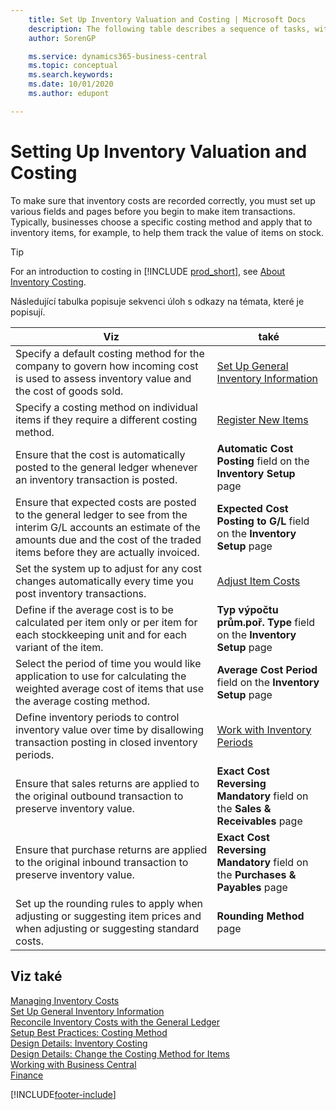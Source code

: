 ```yaml
---
    title: Set Up Inventory Valuation and Costing | Microsoft Docs
    description: The following table describes a sequence of tasks, with links to the topics that describe them.
    author: SorenGP

    ms.service: dynamics365-business-central
    ms.topic: conceptual
    ms.search.keywords:
    ms.date: 10/01/2020
    ms.author: edupont

---
```

# Setting Up Inventory Valuation and Costing

To make sure that inventory costs are recorded correctly, you must set up various fields and pages before you begin to make item transactions. Typically, businesses choose a specific costing method and apply that to inventory items, for example, to help them track the value of items on stock.

> [!TIP]
> For an introduction to costing in [!INCLUDE [prod_short](includes/prod_short.md)], see [About Inventory Costing](finance-learn-about-costing.md).

Následující tabulka popisuje sekvenci úloh s odkazy na témata, které je popisují.

| **Viz** | **také** |
|------------|-------------|
| Specify a default costing method for the company to govern how incoming cost is used to assess inventory value and the cost of goods sold. | [Set Up General Inventory Information](inventory-how-setup-general.md) |
| Specify a costing method on individual items if they require a different costing method. | [Register New Items](inventory-how-register-new-items.md) |
| Ensure that the cost is automatically posted to the general ledger whenever an inventory transaction is posted. | **Automatic Cost Posting** field on the **Inventory Setup** page |
| Ensure that expected costs are posted to the general ledger to see from the interim G/L accounts an estimate of the amounts due and the cost of the traded items before they are actually invoiced. | **Expected Cost Posting to G/L** field on the **Inventory Setup** page |
| Set the system up to adjust for any cost changes automatically every time you post inventory transactions. | [Adjust Item Costs](inventory-how-adjust-item-costs.md) |
| Define if the average cost is to be calculated per item only or per item for each stockkeeping unit and for each variant of the item. | **Typ výpočtu prům.poř. Type** field on the **Inventory Setup** page |
| Select the period of time you would like application to use for calculating the weighted average cost of items that use the average costing method. | **Average Cost Period** field on the **Inventory Setup** page |
| Define inventory periods to control inventory value over time by disallowing transaction posting in closed inventory periods. | [Work with Inventory Periods](finance-how-to-work-with-inventory-periods.md) |
| Ensure that sales returns are applied to the original outbound transaction to preserve inventory value. | **Exact Cost Reversing Mandatory** field on the **Sales & Receivables** page |
| Ensure that purchase returns are applied to the original inbound transaction to preserve inventory value. | **Exact Cost Reversing Mandatory** field on the **Purchases & Payables** page |
| Set up the rounding rules to apply when adjusting or suggesting item prices and when adjusting or suggesting standard costs. | **Rounding Method** page |

## Viz také

[Managing Inventory Costs](finance-manage-inventory-costs.md)  
[Set Up General Inventory Information](inventory-how-setup-general.md)  
[Reconcile Inventory Costs with the General Ledger](finance-how-to-post-inventory-costs-to-the-general-ledger.md)  
[Setup Best Practices: Costing Method](setup-best-practices-costing-method.md)  
[Design Details: Inventory Costing](design-details-inventory-costing.md)  
[Design Details: Change the Costing Method for Items](design-details-changing-costing-methods.md)  
[Working with Business Central](ui-work-product.md)  
[Finance](finance.md)


[!INCLUDE[footer-include](includes/footer-banner.md)]